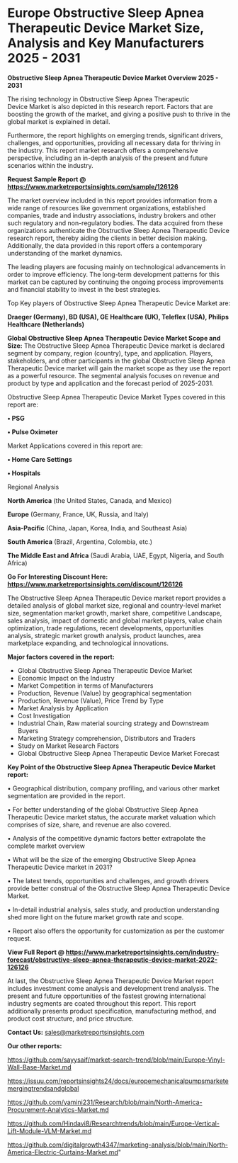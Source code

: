 # Europe Obstructive Sleep Apnea Therapeutic Device Market Size, Analysis and Key Manufacturers 2025 - 2031

<Strong> Obstructive Sleep Apnea Therapeutic Device Market Overview 2025 - 2031</strong>

The rising technology in Obstructive Sleep Apnea Therapeutic Device Market is also depicted in this research report. Factors that are boosting the growth of the market, and giving a positive push to thrive in the global market is explained in detail.

Furthermore, the report highlights on emerging trends, significant drivers, challenges, and opportunities, providing all necessary data for thriving in the industry. This report market research offers a comprehensive perspective, including an in-depth analysis of the present and future scenarios within the industry.

<strong>Request Sample Report @ <a href=https://www.marketreportsinsights.com/sample/126126>https://www.marketreportsinsights.com/sample/126126</a></strong>

The market overview included in this report provides information from a wide range of resources like government organizations, established companies, trade and industry associations, industry brokers and other such regulatory and non-regulatory bodies. The data acquired from these organizations authenticate the Obstructive Sleep Apnea Therapeutic Device research report, thereby aiding the clients in better decision making. Additionally, the data provided in this report offers a contemporary understanding of the market dynamics.

The leading players are focusing mainly on technological advancements in order to improve efficiency. The long-term development patterns for this market can be captured by continuing the ongoing process improvements and financial stability to invest in the best strategies.

Top Key players of Obstructive Sleep Apnea Therapeutic Device Market are:

<strong>Draeger (Germany), BD (USA), GE Healthcare (UK), Teleflex (USA), Philips Healthcare (Netherlands)</strong>

<strong><b>Global Obstructive Sleep Apnea Therapeutic Device Market Scope and Size:</b></strong>
The Obstructive Sleep Apnea Therapeutic Device market is declared segment by company, region (country), type, and application. Players, stakeholders, and other participants in the global Obstructive Sleep Apnea Therapeutic Device market will gain the market scope as they use the report as a powerful resource. The segmental analysis focuses on revenue and product by type and application and the forecast period of 2025-2031.

Obstructive Sleep Apnea Therapeutic Device Market Types covered in this report are:

<strong>• PSG

• Pulse Oximeter</strong>

Market Applications covered in this report are:

<strong>• Home Care Settings

• Hospitals</strong> 

Regional Analysis

<strong>North America</strong> (the United States, Canada, and Mexico)

<strong>Europe</strong> (Germany, France, UK, Russia, and Italy)

<strong>Asia-Pacific</strong> (China, Japan, Korea, India, and Southeast Asia)

<strong>South America</strong> (Brazil, Argentina, Colombia, etc.)

<strong>The Middle East and Africa</strong> (Saudi Arabia, UAE, Egypt, Nigeria, and South Africa)

<strong>Go For Interesting Discount Here: <a href=https://www.marketreportsinsights.com/discount/126126>https://www.marketreportsinsights.com/discount/126126</a></strong>

The Obstructive Sleep Apnea Therapeutic Device market report provides a detailed analysis of global market size, regional and country-level market size, segmentation market growth, market share, competitive Landscape, sales analysis, impact of domestic and global market players, value chain optimization, trade regulations, recent developments, opportunities analysis, strategic market growth analysis, product launches, area marketplace expanding, and technological innovations.

<strong><b>Major factors covered in the report:</b></strong>
<ul>
  <li>Global Obstructive Sleep Apnea Therapeutic Device Market </li>
  <li>Economic Impact on the Industry</li>
  <li>Market Competition in terms of Manufacturers</li>
  <li>Production, Revenue (Value) by geographical segmentation</li>
  <li>Production, Revenue (Value), Price Trend by Type</li>
  <li>Market Analysis by Application</li>
  <li>Cost Investigation</li>
  <li>Industrial Chain, Raw material sourcing strategy and Downstream Buyers</li>
  <li>Marketing Strategy comprehension, Distributors and Traders</li>
  <li>Study on Market Research Factors</li>
  <li>Global Obstructive Sleep Apnea Therapeutic Device Market Forecast</li>
</ul>

<strong><b>Key Point of the Obstructive Sleep Apnea Therapeutic Device Market report:</b></strong>

• Geographical distribution, company profiling, and various other market segmentation are provided in the report.

• For better understanding of the global Obstructive Sleep Apnea Therapeutic Device market status, the accurate market valuation which comprises of size, share, and revenue are also covered.

• Analysis of the competitive dynamic factors better extrapolate the complete market overview

• What will be the size of the emerging Obstructive Sleep Apnea Therapeutic Device market in 2031?

• The latest trends, opportunities and challenges, and growth drivers provide better construal of the Obstructive Sleep Apnea Therapeutic Device Market.

• In-detail industrial analysis, sales study, and production understanding shed more light on the future market growth rate and scope.

• Report also offers the opportunity for customization as per the customer request.

<strong><b>View Full Report @ <a href=https://www.marketreportsinsights.com/industry-forecast/obstructive-sleep-apnea-therapeutic-device-market-2022-126126>https://www.marketreportsinsights.com/industry-forecast/obstructive-sleep-apnea-therapeutic-device-market-2022-126126</a></b></strong>


At last, the Obstructive Sleep Apnea Therapeutic Device Market report includes investment come analysis and development trend analysis. The present and future opportunities of the fastest growing international industry segments are coated throughout this report. This report additionally presents product specification, manufacturing method, and product cost structure, and price structure.

<strong>Contact Us:</strong>
sales@marketreportsinsights.com

<strong>Our other reports:</strong>

<a href=https://github.com/sayysaif/market-search-trend/blob/main/Europe-Vinyl-Wall-Base-Market.md>https://github.com/sayysaif/market-search-trend/blob/main/Europe-Vinyl-Wall-Base-Market.md</a>

<a href=https://issuu.com/reportsinsights24/docs/europemechanicalpumpsmarketemergingtrendsandglobal>https://issuu.com/reportsinsights24/docs/europemechanicalpumpsmarketemergingtrendsandglobal</a>

<a href=https://github.com/yamini231/Research/blob/main/North-America-Procurement-Analytics-Market.md>https://github.com/yamini231/Research/blob/main/North-America-Procurement-Analytics-Market.md</a>

<a href=https://github.com/Hindavi8/Researchtrends/blob/main/Europe-Vertical-Lift-Module-VLM-Market.md>https://github.com/Hindavi8/Researchtrends/blob/main/Europe-Vertical-Lift-Module-VLM-Market.md</a>

<a href=https://github.com/digitalgrowth4347/marketing-analysis/blob/main/North-America-Electric-Curtains-Market.md>https://github.com/digitalgrowth4347/marketing-analysis/blob/main/North-America-Electric-Curtains-Market.md</a>"
